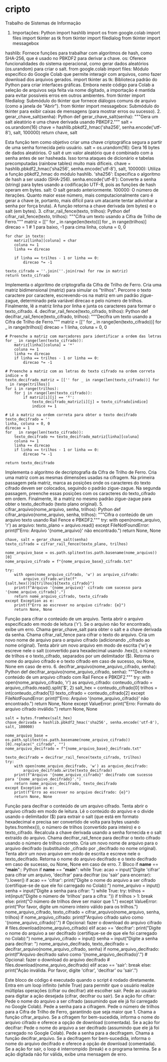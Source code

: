 # cripto
Trabalho de Sistemas de Informação
1. Importações:
Python
import hashlib
import os
from google.colab import files
import tkinter as tk
from tkinter import filedialog
from tkinter import messagebox

hashlib: Fornece funções para trabalhar com algoritmos de hash, como SHA-256, que é usado no PBKDF2 para derivar a chave.
os: Oferece funcionalidades do sistema operacional, como gerar dados aleatórios (os.urandom) para criar o salt.
from google.colab import files: Módulo específico do Google Colab que permite interagir com arquivos, como fazer download dos arquivos gerados.
import tkinter as tk: Biblioteca padrão do Python para criar interfaces gráficas. Embora neste código para Colab a seleção de arquivos seja feita via nome digitado, a importação é mantida para evitar possíveis erros em outros ambientes.
from tkinter import filedialog: Submódulo do tkinter que fornece diálogos comuns de arquivo (como a janela de "Abrir").
from tkinter import messagebox: Submódulo do tkinter para exibir caixas de mensagens (para mostrar erros ou sucesso).
2. gerar_chave_salt(senha):
Python
def gerar_chave_salt(senha):
    """Gera um salt aleatório e uma chave derivada usando PBKDF2."""
    salt = os.urandom(16)
    chave = hashlib.pbkdf2_hmac('sha256', senha.encode('utf-8'), salt, 100000)
    return chave, salt

Esta função tem como objetivo criar uma chave criptográfica segura a partir de uma senha fornecida pelo usuário.
salt = os.urandom(16): Gera 16 bytes de dados aleatórios. O salt é um valor aleatório que é combinado com a senha antes de ser hasheada. Isso torna ataques de dicionário e tabelas precomputadas (rainbow tables) muito mais difíceis.
chave = hashlib.pbkdf2_hmac('sha256', senha.encode('utf-8'), salt, 100000): Utiliza a função pbkdf2_hmac do módulo hashlib.
'sha256': Especifica o algoritmo de hash a ser usado (SHA-256).
senha.encode('utf-8'): Converte a senha (string) para bytes usando a codificação UTF-8, pois as funções de hash operam em bytes.
salt: O salt gerado anteriormente.
100000: O número de iterações. Quanto maior esse número, mais computacionalmente caro é gerar a chave (e, portanto, mais difícil para um atacante tentar adivinhar a senha por força bruta).
A função retorna a chave derivada (em bytes) e o salt (em bytes).
3. cifrar_rail_fence(texto, trilhos):
Python
def cifrar_rail_fence(texto, trilhos):
    """Cifra um texto usando a Cifra de Trilho de Ferro."""
    matriz = [['' for _ in range(len(texto))] for _ in range(trilhos)]
    direcao = 1  # 1 para baixo, -1 para cima
    linha, coluna = 0, 0

    for char in texto:
        matriz[linha][coluna] = char
        coluna += 1
        linha += direcao

        if linha == trilhos - 1 or linha == 0:
            direcao *= -1

    texto_cifrado = ''.join(''.join(row) for row in matriz)
    return texto_cifrado

Implementa o algoritmo de criptografia da Cifra de Trilho de Ferro.
Cria uma matriz bidimensional (matriz) para simular os "trilhos".
Percorre o texto caractere por caractere, escrevendo-os na matriz em um padrão zigue-zague, determinado pela variável direcao e pelo número de trilhos.
Finalmente, lê a matriz linha por linha e junta os caracteres para formar o texto_cifrado.
4. decifrar_rail_fence(texto_cifrado, trilhos):
Python
def decifrar_rail_fence(texto_cifrado, trilhos):
    """Decifra um texto usando a Cifra de Trilho de Ferro."""
    matriz = [['' for _ in range(len(texto_cifrado))] for _ in range(trilhos)]
    direcao = 1
    linha, coluna = 0, 0

    # Preenche a matriz com marcadores para identificar a ordem das letras
    for _ in range(len(texto_cifrado)):
        matriz[linha][coluna] = '*'
        coluna += 1
        linha += direcao
        if linha == trilhos - 1 or linha == 0:
            direcao *= -1

    # Preenche a matriz com as letras do texto cifrado na ordem correta
    indice = 0
    texto_decifrado_matriz = [['' for _ in range(len(texto_cifrado))] for _ in range(trilhos)]
    for i in range(trilhos):
        for j in range(len(texto_cifrado)):
            if matriz[i][j] == '*':
                texto_decifrado_matriz[i][j] = texto_cifrado[indice]
                indice += 1

    # Lê a matriz na ordem correta para obter o texto decifrado
    texto_decifrado = ''
    linha, coluna = 0, 0
    direcao = 1
    for _ in range(len(texto_cifrado)):
        texto_decifrado += texto_decifrado_matriz[linha][coluna]
        coluna += 1
        linha += direcao
        if linha == trilhos - 1 or linha == 0:
            direcao *= -1

    return texto_decifrado

Implementa o algoritmo de decriptografia da Cifra de Trilho de Ferro.
Cria uma matriz com as mesmas dimensões usadas na cifragem.
Na primeira passagem pela matriz, marca as posições onde os caracteres do texto cifrado devem ser colocados, seguindo o padrão zigue-zague.
Na segunda passagem, preenche essas posições com os caracteres do texto_cifrado em ordem.
Finalmente, lê a matriz no mesmo padrão zigue-zague para obter o texto_decifrado (texto plano original).
5. cifrar_arquivo(nome_arquivo, senha, trilhos):
Python
def cifrar_arquivo(nome_arquivo, senha, trilhos):
    """Cifra o conteúdo de um arquivo texto usando Rail Fence e PBKDF2."""
    try:
        with open(nome_arquivo, 'r') as arquivo:
            texto_plano = arquivo.read()
    except FileNotFoundError:
        print(f"Erro: Arquivo '{nome_arquivo}' não encontrado.")
        return None, None

    chave, salt = gerar_chave_salt(senha)
    texto_cifrado = cifrar_rail_fence(texto_plano, trilhos)

    nome_arquivo_base = os.path.splitext(os.path.basename(nome_arquivo))[0]
    nome_arquivo_cifrado = f"{nome_arquivo_base}_cifrado.txt"

    try:
        with open(nome_arquivo_cifrado, 'w') as arquivo_cifrado:
            arquivo_cifrado.write(f"{salt.hex()}${trilhos}${texto_cifrado}")
        print(f"Arquivo '{nome_arquivo}' cifrado com sucesso para '{nome_arquivo_cifrado}'.")
        return nome_arquivo_cifrado, texto_cifrado
    except Exception as e:
        print(f"Erro ao escrever no arquivo cifrado: {e}")
        return None, None

Função para cifrar o conteúdo de um arquivo.
Tenta abrir o arquivo especificado em modo de leitura ('r'). Se o arquivo não for encontrado, exibe um erro.
Chama gerar_chave_salt para obter o salt e a chave derivada da senha.
Chama cifrar_rail_fence para cifrar o texto do arquivo.
Cria um novo nome de arquivo para o arquivo cifrado (adicionando _cifrado ao nome original).
Tenta abrir um novo arquivo em modo de escrita ('w') e escreve nele o salt (convertido para hexadecimal usando .hex()), o número de trilhos e o texto_cifrado, separados por um delimitador ($).
Retorna o nome do arquivo cifrado e o texto cifrado em caso de sucesso, ou None, None em caso de erro.
6. decifrar_arquivo(nome_arquivo_cifrado, senha):
Python
def decifrar_arquivo(nome_arquivo_cifrado, senha):
    """Decifra o conteúdo de um arquivo cifrado com Rail Fence e PBKDF2."""
    try:
        with open(nome_arquivo_cifrado, 'r') as arquivo_cifrado:
            conteudo_cifrado = arquivo_cifrado.read().split('$', 2)
            salt_hex = conteudo_cifrado[0]
            trilhos = int(conteudo_cifrado[1])
            texto_cifrado = conteudo_cifrado[2]
    except FileNotFoundError:
        print(f"Erro: Arquivo '{nome_arquivo_cifrado}' não encontrado.")
        return None, None
    except ValueError:
        print("Erro: Formato do arquivo cifrado inválido.")
        return None, None

    salt = bytes.fromhex(salt_hex)
    chave_derivada = hashlib.pbkdf2_hmac('sha256', senha.encode('utf-8'), salt, 100000)

    nome_arquivo_base = os.path.splitext(os.path.basename(nome_arquivo_cifrado))[0].replace("_cifrado", "")
    nome_arquivo_decifrado = f"{nome_arquivo_base}_decifrado.txt"

    texto_decifrado = decifrar_rail_fence(texto_cifrado, trilhos)
    try:
        with open(nome_arquivo_decifrado, 'w') as arquivo_decifrado:
            arquivo_decifrado.write(texto_decifrado)
        print(f"Arquivo '{nome_arquivo_cifrado}' decifrado com sucesso para '{nome_arquivo_decifrado}'.")
        return nome_arquivo_decifrado, texto_decifrado
    except Exception as e:
        print(f"Erro ao escrever no arquivo decifrado: {e}")
        return None, None

Função para decifrar o conteúdo de um arquivo cifrado.
Tenta abrir o arquivo cifrado em modo de leitura.
Lê o conteúdo do arquivo e o divide usando o delimitador ($) para extrair o salt (que está em formato hexadecimal e precisa ser convertido de volta para bytes usando bytes.fromhex()), o número de trilhos (convertido para inteiro) e o texto_cifrado.
Recalcula a chave derivada usando a senha fornecida e o salt extraído do arquivo.
Chama decifrar_rail_fence para decifrar o texto cifrado usando o número de trilhos correto.
Cria um novo nome de arquivo para o arquivo decifrado (substituindo _cifrado por _decifrado no nome original).
Tenta abrir um novo arquivo em modo de escrita e escreve nele o texto_decifrado.
Retorna o nome do arquivo decifrado e o texto decifrado em caso de sucesso, ou None, None em caso de erro.
7. Bloco if __name__ == "__main__"::
Python
if __name__ == "__main__":
    while True:
        acao = input("Digite 'cifrar' para cifrar um arquivo, 'decifrar' para decifrar (ou 'sair' para encerrar): ").lower()
        if acao == 'cifrar':
            print("Digite o nome do arquivo a ser cifrado (certifique-se de que ele foi carregado no Colab):")
            nome_arquivo = input()
            senha = input("Digite a senha para cifrar: ")
            while True:
                try:
                    trilhos = int(input("Digite o número de 'trilhos' para a cifra: "))
                    if trilhos > 1:
                        break
                    else:
                        print("O número de trilhos deve ser maior que 1.")
                except ValueError:
                    print("Por favor, digite um número inteiro válido para os trilhos.")
            nome_arquivo_cifrado, texto_cifrado = cifrar_arquivo(nome_arquivo, senha, trilhos)
            if nome_arquivo_cifrado:
                print(f"Arquivo cifrado salvo como '{nome_arquivo_cifrado}'.")
                # Opcional: fazer o download do arquivo cifrado
                # files.download(nome_arquivo_cifrado)
        elif acao == 'decifrar':
            print("Digite o nome do arquivo a ser decifrado (certifique-se de que ele foi carregado no Colab):")
            nome_arquivo_cifrado = input()
            senha = input("Digite a senha para decifrar: ")
            nome_arquivo_decifrado, texto_decifrado = decifrar_arquivo(nome_arquivo_cifrado, senha)
            if nome_arquivo_decifrado:
                print(f"Arquivo decifrado salvo como '{nome_arquivo_decifrado}'.")
                # Opcional: fazer o download do arquivo decifrado
                # files.download(nome_arquivo_decifrado)
        elif acao == 'sair':
            break
        else:
            print("Ação inválida. Por favor, digite 'cifrar', 'decifrar' ou 'sair'.")

Este bloco de código é executado quando o script é rodado diretamente.
Entra em um loop infinito (while True) para permitir que o usuário realize múltiplas operações (cifrar ou decifrar) até escolher sair.
Pede ao usuário para digitar a ação desejada (cifrar, decifrar ou sair).
Se a ação for cifrar:
Pede o nome do arquivo a ser cifrado (assumindo que ele já foi carregado no Google Colab).
Pede a senha para a cifragem.
Pede o número de trilhos para a Cifra de Trilho de Ferro, garantindo que seja maior que 1.
Chama a função cifrar_arquivo.
Se a cifragem for bem-sucedida, informa o nome do arquivo cifrado e oferece a opção de download (comentada).
Se a ação for decifrar:
Pede o nome do arquivo a ser decifrado (assumindo que ele já foi carregado no Google Colab).
Pede a senha para a decifragem.
Chama a função decifrar_arquivo.
Se a decifragem for bem-sucedida, informa o nome do arquivo decifrado e oferece a opção de download (comentada).
Se a ação for sair, o loop é interrompido (break) e o programa termina.
Se a ação digitada não for válida, exibe uma mensagem de erro.

